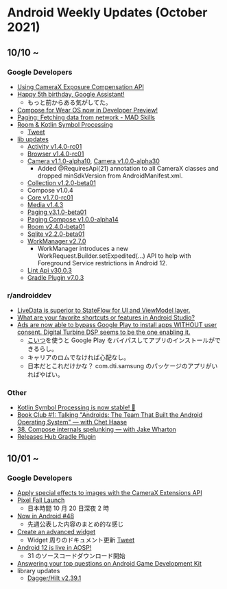# Android Weekly Updates (October 2021)

## 10/10 ~

### Google Developers

- [Using CameraX Exposure Compensation API](https://medium.com/androiddevelopers/using-camerax-exposure-compensation-api-11fd75785bf)
- [Happy 5th birthday, Google Assistant!](https://blog.google/products/assistant/happy-5th-birthday-google-assistant/?utm_source=tw&utm_medium=social&utm_campaign=og&utm_content=&utm_term=)
  - もっと前からある気がしてた。
- [Compose for Wear OS now in Developer Preview!](https://android-developers.googleblog.com/2021/10/compose-for-wear-os-now-in-developer.html)
- [Paging: Fetching data from network - MAD Skills](https://www.youtube.com/watch?v=C0H54K63Lww)
- [Room & Kotlin Symbol Processing](https://medium.com/@yigit/room-kotlin-symbol-processing-24808528a28e)
  - [Tweet](https://twitter.com/yigitboyar/status/1447292073778974722)
- [lib updates](https://developer.android.com/jetpack/androidx/versions/all-channel#october_13_2021)
  - [Activity v1.4.0-rc01](https://developer.android.com/jetpack/androidx/releases/activity#1.4.0-rc01)
  - [Browser v1.4.0-rc01](https://developer.android.com/jetpack/androidx/releases/browser#1.4.0-rc01)
  - [Camera v1.1.0-alpha10](https://developer.android.com/jetpack/androidx/releases/camera#1.1.0-alpha10), [Camera v1.0.0-alpha30](https://developer.android.com/jetpack/androidx/releases/camera#1.0.0-alpha30)
    - Added @RequiresApi(21) annotation to all CameraX classes and dropped minSdkVersion from AndroidManifest.xml.
  - [Collection v1.2.0-beta01](https://developer.android.com/jetpack/androidx/releases/collection#1.2.0-beta01)
  - Compose v1.0.4
  - [Core v1.7.0-rc01](https://developer.android.com/jetpack/androidx/releases/core#1.7.0-rc01)
  - [Media v1.4.3](https://developer.android.com/jetpack/androidx/releases/media#media-1.4.3)
  - [Paging v3.1.0-beta01](https://developer.android.com/jetpack/androidx/releases/paging#3.1.0-beta01)
  - [Paging Compose v1.0.0-alpha14](https://developer.android.com/jetpack/androidx/releases/paging#1.0.0-alpha14)
  - [Room v2.4.0-beta01](https://developer.android.com/jetpack/androidx/releases/room#2.4.0-beta01)
  - [Sqlite v2.2.0-beta01](https://developer.android.com/jetpack/androidx/releases/sqlite#2.2.0-beta01)
  - [WorkManager v2.7.0](https://developer.android.com/jetpack/androidx/releases/work#2.7.0)
    - WorkManager introduces a new WorkRequest.Builder.setExpedited(...) API to help with Foreground Service restrictions in Android 12.
  - [Lint Api v30.0.3]()
  - [Gradle Plugin v7.0.3]()

### r/androiddev

- [LiveData is superior to StateFlow for UI and ViewModel layer.](https://www.reddit.com/r/androiddev/comments/q46b23/livedata_is_superior_to_stateflow_for_ui_and/)
- [What are your favorite shortcuts or features in Android Studio?](https://www.reddit.com/r/androiddev/comments/q5thme/what_are_your_favourite_shortcuts_or_features_in/)
- [Ads are now able to bypass Google Play to install apps WITHOUT user consent. Digital Turbine DSP seems to be the one enabling it.](https://www.reddit.com/r/androiddev/comments/q4nltn/ads_are_now_able_to_bypass_google_play_to_install/)
  - [こいつ](https://www.digitalturbine.com/operators/#tns1-mw)を使うと Google Play をバイパスしてアプリのインストールができるらし。
  - キャリアのロムでなければ心配なし。
  - 日本だとこれだけかな？ com.dti.samsung のパッケージのアプリがいればやばい。

### Other

- [Kotlin Symbol Processing is now stable! 🎉](https://twitter.com/kotlin/status/1447918226269220875?t=w4Fuvfz5AnU4PseSvYiQJQ&s=03)
- [Book Club #1: Talking "Androids: The Team That Built the Android Operating System" — with Chet Haase](https://www.youtube.com/watch?v=qofj1-f5FdA)
- [38. Compose internals spelunking — with Jake Wharton](https://www.youtube.com/watch?v=VX6nAvRWQg4)
- [Releases Hub Gradle Plugin](https://blog.dipien.com/releases-hub-gradle-plugin-v3-0-0-a27c18798d81)

## 10/01 ~

### Google Developers

- [Apply special effects to images with the CameraX Extensions API](https://medium.com/androiddevelopers/apply-special-effects-to-images-with-the-camerax-extensions-api-d1a169b803d3)
- [Pixel Fall Launch](https://pixelevent.withgoogle.com/)
  - 日本時間 10 月 20 日深夜 2 時
- [Now in Android #48](https://medium.com/androiddevelopers/now-in-android-48-c499493bb83)
  - 先週公表した内容のまとめ的な感じ
- [Create an advanced widget](https://developer.android.com/guide/topics/appwidgets/advanced)
  - Widget 周りのドキュメント更新 [Tweet](https://twitter.com/thagikura/status/1445664749786583047)
- [Android 12 is live in AOSP!](https://android-developers.googleblog.com/2021/10/android-12-is-live-in-aosp.html)
  - 31 のソースコードダウンロード開始
- [Answering your top questions on Android Game Development Kit](https://android-developers.googleblog.com/2021/10/answering-your-top-questions-on-android.html)
- library updates
  - [Dagger/Hilt v2.39.1](https://github.com/google/dagger/releases)
